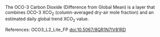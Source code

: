 The OCO-3 Carbon Dioxide (Difference from Global Mean) is a layer that combines OCO-3 XCO<sub>2</sub> (column-averaged dry-air mole fraction) and an estimated daily global trend XCO<sub>2</sub> value.

References: OCO3_L2_Lite_FP [doi:10.5067/8QR1N7IV81RD](https://doi.org/10.5067/8QR1N7IV81RD)